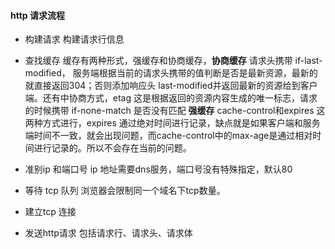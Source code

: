 #### http 请求流程
* 构建请求
构建请求行信息
* 查找缓存
缓存有两种形式，强缓存和协商缓存，**协商缓存** 请求头携带 if-last-modified， 服务端根据当前的请求头携带的值判断是否是最新资源，最新的就直接返回304；否则添加响应头 last-modified并返回最新的资源给到客户端。还有中协商方式，etag 这是根据返回的资源内容生成的唯一标志，请求的时候携带 if-none-match 是否没有匹配 **强缓存** cache-control和expires 这两种方式进行，expires 通过绝对时间进行记录，缺点就是如果客户端和服务端时间不一致，就会出现问题，而cache-control中的max-age是通过相对时间进行记录的。所以不会存在当前的问题。

* 准别ip 和端口号
ip 地址需要dns服务，端口号没有特殊指定，默认80
* 等待 tcp 队列
浏览器会限制同一个域名下tcp数量。
* 建立tcp 连接
* 发送http请求
包括请求行、请求头、请求体

